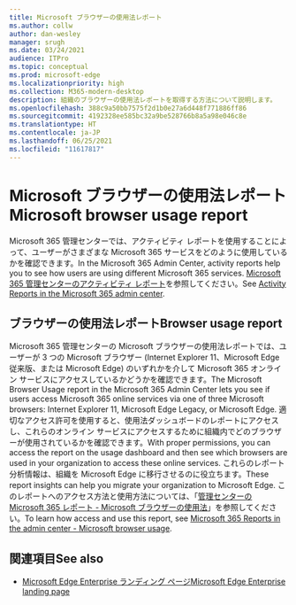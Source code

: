 ```yaml
---
title: Microsoft ブラウザーの使用法レポート
ms.author: collw
author: dan-wesley
manager: srugh
ms.date: 03/24/2021
audience: ITPro
ms.topic: conceptual
ms.prod: microsoft-edge
ms.localizationpriority: high
ms.collection: M365-modern-desktop
description: 組織のブラウザーの使用法レポートを取得する方法について説明します。
ms.openlocfilehash: 388c9a50bb7575f2d1b0e27a6d448f771886ff86
ms.sourcegitcommit: 4192328ee585bc32a9be528766b8a5a98e046c8e
ms.translationtype: HT
ms.contentlocale: ja-JP
ms.lasthandoff: 06/25/2021
ms.locfileid: "11617817"
---
```

# <a name="microsoft-browser-usage-report"></a><span data-ttu-id="a8aab-103">Microsoft ブラウザーの使用法レポート</span><span class="sxs-lookup"><span data-stu-id="a8aab-103">Microsoft browser usage report</span></span>

<span data-ttu-id="a8aab-104">Microsoft 365 管理センターでは、アクティビティ レポートを使用することによって、ユーザーがさまざまな Microsoft 365 サービスをどのように使用しているかを確認できます。</span><span class="sxs-lookup"><span data-stu-id="a8aab-104">In the Microsoft 365 Admin Center, activity reports help you to see how users are using different Microsoft 365 services.</span></span> <span data-ttu-id="a8aab-105">[Microsoft 365 管理センターのアクティビティ レポート](/microsoft-365/admin/activity-reports/activity-reports?view=o365-worldwide)を参照してください。</span><span class="sxs-lookup"><span data-stu-id="a8aab-105">See [Activity Reports in the Microsoft 365 admin center](/microsoft-365/admin/activity-reports/activity-reports?view=o365-worldwide).</span></span>

## <a name="browser-usage-report"></a><span data-ttu-id="a8aab-106">ブラウザーの使用法レポート</span><span class="sxs-lookup"><span data-stu-id="a8aab-106">Browser usage report</span></span>

<span data-ttu-id="a8aab-107">Microsoft 365 管理センターの Microsoft ブラウザーの使用法レポートでは、ユーザーが 3 つの Microsoft ブラウザー (Internet Explorer 11、Microsoft Edge 従来版、または Microsoft Edge) のいずれかを介して Microsoft 365 オンライン サービスにアクセスしているかどうかを確認できます。</span><span class="sxs-lookup"><span data-stu-id="a8aab-107">The Microsoft Browser Usage report in the Microsoft 365 Admin Center lets you see if users access Microsoft 365 online services via one of three Microsoft browsers: Internet Explorer 11, Microsoft Edge Legacy, or Microsoft Edge.</span></span> <span data-ttu-id="a8aab-108">適切なアクセス許可を使用すると、使用法ダッシュボードのレポートにアクセスし、これらのオンライン サービスにアクセスするために組織内でどのブラウザーが使用されているかを確認できます。</span><span class="sxs-lookup"><span data-stu-id="a8aab-108">With proper permissions, you can access the report on the usage dashboard and then see which browsers are used in your organization to access these online services.</span></span> <span data-ttu-id="a8aab-109">これらのレポート分析情報は、組織を Microsoft Edge に移行させるのに役立ちます。</span><span class="sxs-lookup"><span data-stu-id="a8aab-109">These report insights can help you migrate your organization to Microsoft Edge.</span></span> <span data-ttu-id="a8aab-110">このレポートへのアクセス方法と使用方法については、「[管理センターの Microsoft 365 レポート - Microsoft ブラウザーの使用法](/microsoft-365/admin/activity-reports/browser-usage-report?view=o365-worldwide)」を参照してください。</span><span class="sxs-lookup"><span data-stu-id="a8aab-110">To learn how access and use this report, see [Microsoft 365 Reports in the admin center - Microsoft browser usage](/microsoft-365/admin/activity-reports/browser-usage-report?view=o365-worldwide).</span></span>

## <a name="see-also"></a><span data-ttu-id="a8aab-111">関連項目</span><span class="sxs-lookup"><span data-stu-id="a8aab-111">See also</span></span>

- [<span data-ttu-id="a8aab-112">Microsoft Edge Enterprise ランディング ページ</span><span class="sxs-lookup"><span data-stu-id="a8aab-112">Microsoft Edge Enterprise landing page</span></span>](https://aka.ms/EdgeEnterprise)
